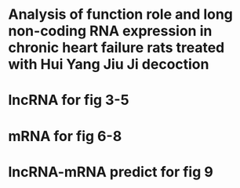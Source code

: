 # Analysis of function role and long non-coding RNA expression in chronic heart failure rats treated with Hui Yang Jiu Ji decoction
# lncRNA for fig 3-5 
# mRNA for fig 6-8 
# lncRNA-mRNA predict for fig 9
